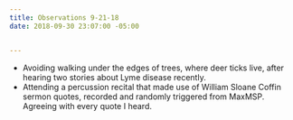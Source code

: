 ```yaml
---
title: Observations 9-21-18
date: 2018-09-30 23:07:00 -05:00


---
```


- Avoiding walking under the edges of trees, where deer ticks live, after hearing two stories about Lyme disease recently.
- Attending a percussion recital that made use of William Sloane Coffin sermon quotes, recorded and randomly triggered from MaxMSP. Agreeing with every quote I heard.
